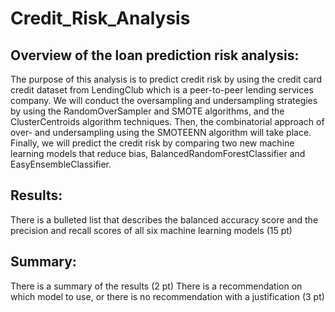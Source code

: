 # Credit_Risk_Analysis

## Overview of the loan prediction risk analysis:

The purpose of this analysis is to predict credit risk by using the credit card credit dataset from LendingClub which is a peer-to-peer lending services company. We will conduct the oversampling and undersampling strategies by using the RandomOverSampler and SMOTE algorithms, and the ClusterCentroids algorithm techniques. Then, the combinatorial approach of over- and undersampling using the SMOTEENN algorithm will take place. Finally, we will predict the credit risk by comparing two new machine learning models that reduce bias, BalancedRandomForestClassifier and EasyEnsembleClassifier.

## Results:
There is a bulleted list that describes the balanced accuracy score and the precision and recall scores of all six machine learning models (15 pt)

## Summary:
There is a summary of the results (2 pt)
There is a recommendation on which model to use, or there is no recommendation with a justification (3 pt)
